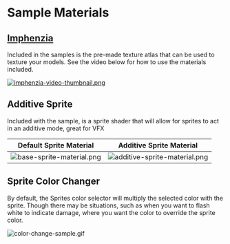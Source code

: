 ﻿# Sample Materials

## [Imphenzia](https://imphenzia.com/assets)
Included in the samples is the pre-made texture atlas that can be used to texture your models. See the video below for 
how to use the materials included.

[![imphenzia-video-thumbnail.png](../Images/imphenzia-video-thumbnail.png)](https://www.youtube.com/watch?v=wymvSs7m1jk)

## Additive Sprite
Included with the sample, is a sprite shader that will allow for sprites to act in an additive mode, great for VFX

Default Sprite Material            |  Additive Sprite Material
:-------------------------:|:-------------------------:
 ![base-sprite-material.png](../Images/base-sprite-material.png) |  ![additive-sprite-material.png](../Images/additive-sprite-material.png)

## Sprite Color Changer
By default, the Sprites color selector will multiply the selected color with the sprite. Though there may be situations,
such as when you want to flash white to indicate damage, where you want the color to override the sprite color.

![color-change-sample.gif](../Images/color-change-sample.gif)